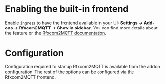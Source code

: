 # Enabling the built-in frontend
Enable `ingress` to have the frontend available in your UI: **Settings → Add-ons → Rfxcom2MQTT → Show in sidebar**. You can find more details about the feature on the [Rfxcom2MQTT documentation](https://rfxcom2mqtt.github.io/documentation/).

# Configuration
Configuration required to startup Rfxcom2MQTT is available from the addon configuration. The rest of the options can be configured via the Rfxcom2MQTT frontend.